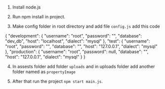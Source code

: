 1. Install node.js

2. Run npm install in project.

3. Make config folder in root directory and add file `config.js` add this code

{
  "development": {
    "username": "root",
    "password": "",
    "database": "dev_db",
    "host": "localhost",
    "dialect": "mysql"
  },
  "test": {
    "username": "root",
    "password": "",
    "database": "",
    "host": "127.0.0.1",
    "dialect": "mysql"
  },
  "production": {
    "username": "root",
    "password": null,
    "database": "",
    "host": "127.0.0.1",
    "dialect": "mysql"
  }
}

4. In assests folder add folder `uploads` and in uploads folder add another folder named as `propertyImage` 

5. After that run the project `npm start main.js`.


